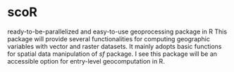 # scoR
ready-to-be-parallelized and easy-to-use geoprocessing package in R
This package will provide several functionalities for computing geographic variables with vector and raster datasets. It mainly adopts basic functions for spatial data manipulation of $sf$ package. I see this package will be an accessible option for entry-level geocomputation in R.
